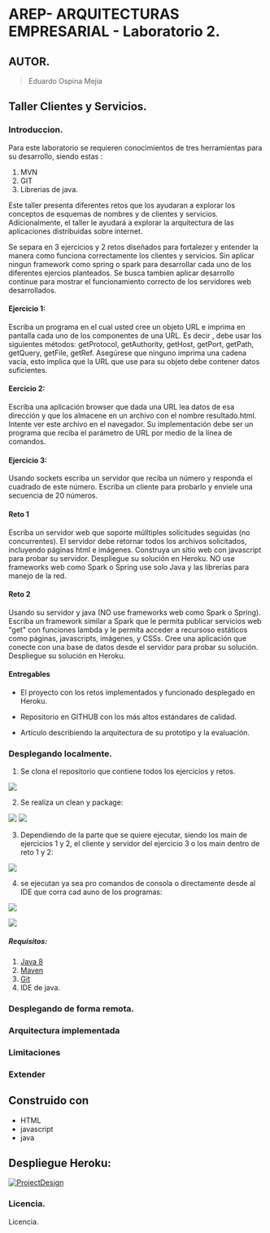 # AREP- ARQUITECTURAS EMPRESARIAL - Laboratorio 2.

## AUTOR.

> Eduardo Ospina Mejia

## Taller Clientes y Servicios.

### Introduccion.

Para este laboratorio se requieren conocimientos de tres herramientas para su desarrollo, siendo estas :
1) MVN
2) GIT
3) Librerias de java.

Este taller presenta diferentes retos que los ayudaran a explorar los conceptos de esquemas de nombres y 
de clientes y servicios. Adicionalmente, el taller le ayudará a explorar la arquitectura de las aplicaciones 
distribuidas sobre internet.

Se separa en 3 ejercicios y 2 retos diseñados para fortalezer y entender la manera como funciona correctamente
los clientes y servicios. Sin aplicar ningun framework como spring o spark para desarrollar cada uno de los 
diferentes ejercios planteados. Se busca tambien aplicar desarrollo continue para mostrar el funcionamiento
correcto de los servidores web desarrollados. 

#### Ejercicio 1:

Escriba un programa en el cual usted cree un objeto URL e imprima en pantalla cada uno de los componentes de 
una URL. Es decir , debe usar los siguientes métodos: getProtocol, getAuthority, getHost, getPort, getPath, 
getQuery, getFile, getRef. Asegúrese que ninguno imprima una cadena vacía, esto implica que la URL que use 
para su objeto debe contener datos suficientes.

#### Eercicio 2:

Escriba una aplicación browser que dada una URL lea datos de esa dirección y que los almacene en un archivo 
con el nombre resultado.html. Intente ver este archivo en el navegador. Su implementación debe ser un programa 
que reciba el parámetro de URL por medio de la línea de comandos.

#### Ejercicio 3:

Usando sockets escriba un servidor que reciba un número y responda el cuadrado de este número. Escriba un 
cliente para probarlo y envíele una secuencia de 20 números.

#### Reto 1

Escriba un servidor web que soporte múlltiples solicitudes seguidas (no concurrentes). El servidor debe 
retornar todos los archivos solicitados, incluyendo páginas html e imágenes. Construya un sitio web con 
javascript para probar su servidor. Despliegue su solución en Heroku. NO use frameworks web como Spark o 
Spring use solo Java y las librerías para manejo de la red.

#### Reto 2

Usando su  servidor y java (NO use frameworks web como Spark o Spring). Escriba un framework similar a Spark 
que le permita publicar servicios web "get" con funciones lambda y le permita acceder a recursoso estáticos 
como páginas, javascripts, imágenes, y CSSs. Cree una aplicación que conecte con una base de datos desde el 
servidor para probar su solución. Despliegue su solución en Heroku.

#### Entregables

- El proyecto con los retos implementados y funcionado desplegado en Heroku.

- Repositorio en GITHUB con los más altos estándares de calidad.

- Artículo describiendo la arquitectura de su prototipo y la evaluación.


### Desplegando localmente.

1) Se clona el repositorio que contiene todos los ejercicios y retos. 

![](https://i.postimg.cc/y8bvJz4v/Capture1.png)

2) Se realiza un clean y package: 

![](https://i.postimg.cc/G34Y2shw/Capture3.png)
![](https://i.postimg.cc/pdV5tm1S/Capture4.png)

3) Dependiendo de la parte que se quiere ejecutar, siendo los main de ejercicios 1 y 2, el cliente y servidor del 
   ejercicio 3 o los main dentro de reto 1 y 2: 
   
![](https://i.postimg.cc/QxBB8LmX/Capture2.png)

4) se ejecutan ya sea pro comandos de consola o directamente desde al IDE que corra cad auno de los programas:

![](https://i.postimg.cc/hvY1X9Nh/Capture5.png)

![](https://i.postimg.cc/8cfrnxnP/Capture6.png)


##### Requisitos:
1)   [Java 8](https://www.java.com/download/ie_manual.jsp)
2)   [Maven](https://maven.apache.org/download.cgi)
3)   [Git](https://git-scm.com/downloads)
4)   IDE de java.

### Desplegando de forma remota.


### Arquitectura implementada


### Limitaciones


### Extender


## Construido con
-   HTML
-   javascript
-   java

## Despliegue Heroku:

[![ProjectDesign](https://www.herokucdn.com/deploy/button.png)]()

### Licencia.

Licencia.
